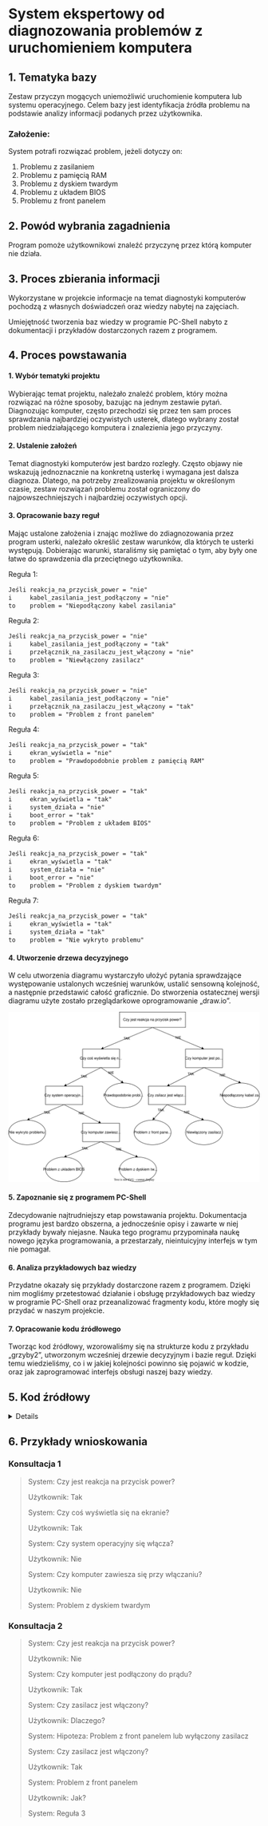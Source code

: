 # System ekspertowy od diagnozowania problemów z uruchomieniem komputera

## 1. Tematyka bazy

Zestaw przyczyn mogących uniemożliwić uruchomienie komputera lub systemu operacyjnego.
Celem bazy jest identyfikacja źródła problemu na podstawie analizy informacji podanych przez użytkownika.

### Założenie:

System potrafi rozwiązać problem, jeżeli dotyczy on:
1) Problemu z zasilaniem
2) Problemu z pamięcią RAM
3) Problemu z dyskiem twardym
4) Problemu z układem BIOS
5) Problemu z front panelem

## 2. Powód wybrania zagadnienia

Program pomoże użytkownikowi znaleźć przyczynę przez którą komputer nie działa.

## 3. Proces zbierania informacji

Wykorzystane w projekcie informacje na temat diagnostyki komputerów pochodzą z własnych doświadczeń oraz wiedzy nabytej na zajęciach.

Umiejętność tworzenia baz wiedzy w programie PC-Shell nabyto z dokumentacji i przykładów dostarczonych razem z programem.

## 4. Proces powstawania

#### 1. Wybór tematyki projektu  
Wybierając temat projektu, należało znaleźć problem, który można rozwiązać na różne sposoby, bazując na jednym zestawie pytań. Diagnozując komputer, często przechodzi się przez ten sam proces sprawdzania najbardziej oczywistych usterek, dlatego wybrany został problem niedziałającego komputera i znalezienia jego przyczyny.
#### 2. Ustalenie założeń  
Temat diagnostyki komputerów jest bardzo rozległy. Często objawy nie wskazują jednoznacznie na konkretną usterkę i wymagana jest dalsza diagnoza. Dlatego, na potrzeby zrealizowania projektu w określonym czasie, zestaw rozwiązań problemu został ograniczony do najpowszechniejszych i najbardziej oczywistych opcji.
#### 3. Opracowanie bazy reguł  
Mając ustalone założenia i znając możliwe do zdiagnozowania przez program usterki, należało określić zestaw warunków, dla których te usterki występują. Dobierając warunki, staraliśmy się pamiętać o tym, aby były one łatwe do sprawdzenia dla przeciętnego użytkownika.

Reguła 1:
```
Jeśli reakcja_na_przycisk_power = "nie"
i     kabel_zasilania_jest_podłączony = "nie"
to    problem = "Niepodłączony kabel zasilania"
```

Reguła 2:
```
Jeśli reakcja_na_przycisk_power = "nie"
i     kabel_zasilania_jest_podłączony = "tak"
i     przełącznik_na_zasilaczu_jest_włączony = "nie"
to    problem = "Niewłączony zasilacz"
```

Reguła 3:
```
Jeśli reakcja_na_przycisk_power = "nie"
i     kabel_zasilania_jest_podłączony = "nie"
i     przełącznik_na_zasilaczu_jest_włączony = "tak"
to    problem = "Problem z front panelem"
```

Reguła 4:
```
Jeśli reakcja_na_przycisk_power = "tak"
i     ekran_wyświetla = "nie"
to    problem = "Prawdopodobnie problem z pamięcią RAM"
```

Reguła 5:
```
Jeśli reakcja_na_przycisk_power = "tak"
i     ekran_wyświetla = "tak"
i     system_działa = "nie"
i     boot_error = "tak"
to    problem = "Problem z układem BIOS"
```

Reguła 6:
```
Jeśli reakcja_na_przycisk_power = "tak"
i     ekran_wyświetla = "tak"
i     system_działa = "nie"
i     boot_error = "nie"
to    problem = "Problem z dyskiem twardym"
```

Reguła 7:
```
Jeśli reakcja_na_przycisk_power = "tak"
i     ekran_wyświetla = "tak"
i     system_działa = "tak"
to    problem = "Nie wykryto problemu"
```
#### 4. Utworzenie drzewa decyzyjnego  
W celu utworzenia diagramu wystarczyło ułożyć pytania sprawdzające występowanie ustalonych wcześniej warunków, ustalić sensowną kolejność, a następnie przedstawić całość graficznie. Do stworzenia ostatecznej wersji diagramu użyte zostało przeglądarkowe oprogramowanie „draw.io”.

![diagram](https://github.com/Mastowicz/Podejmowanie_Decyzji/blob/main/diagram.svg)

#### 5. Zapoznanie się z programem PC-Shell  
Zdecydowanie najtrudniejszy etap powstawania projektu. Dokumentacja programu jest bardzo obszerna, a jednocześnie opisy i zawarte w niej przykłady bywały niejasne. Nauka tego programu przypominała naukę nowego języka programowania, a przestarzały, nieintuicyjny interfejs w tym nie pomagał.
#### 6. Analiza przykładowych baz wiedzy  
Przydatne okazały się przykłady dostarczone razem z programem. Dzięki nim mogliśmy przetestować działanie i obsługę przykładowych baz wiedzy w programie PC-Shell oraz przeanalizować fragmenty kodu, które mogły się przydać w naszym projekcie.
#### 7. Opracowanie kodu źródłowego  
Tworząc kod źródłowy, wzorowaliśmy się na strukturze kodu z przykładu „grzyby2”, utworzonym wcześniej drzewie decyzyjnym i bazie reguł. Dzięki temu wiedzieliśmy, co i w jakiej kolejności powinno się pojawić w kodzie, oraz jak zaprogramować interfejs obsługi naszej bazy wiedzy.

## 5. Kod źródłowy
<details>
    
```
knowledge base diagnozapc                            

    facets
    
        single yes;
    
        problem:
            val oneof { "Niepodłączony kabel zasilania",
                        "Niewłączony zasilacz",
                        "Prawdopodobnie problem z pamięcią RAM",
                        "Problem z dyskiem twardym",
                        "Problem z układem BIOS",
                        "Problem z front panelem",
                        "Nie wykryto problemu"};
    
        reakcja_na_przycisk_power:
            query "[BCzy jest reakcja na przycisk power?:"
            val oneof { "tak","nie"};
            
        ekran_wyswietla:
            query "[BCzy coś wyświetla się na ekranie?:"
            val oneof { "tak","nie"};
            
        system_dziala:
            query "[BCzy system operacyjny się włącza?:"
            val oneof { "tak","nie"};
            
        boot_error:
            query "[BCzy komputer zawiesza się przy włączaniu?:"
            val oneof { "tak","nie"};
            
        kabel_zasilania_jest_podłączony:
            query "[BCzy komputer jest podłączony do prądu?:"
            val oneof { "tak","nie"};
    
        przełącznik_na_zasilaczu_jest_włączony:
            query "[BCzy zsilacz jest włączony?:"
            val oneof { "tak","nie"};
    
    end;
    
    rules
    
        01:problem = "Niepodłączony kabel zasilania" if
            reakcja_na_przycisk_power = "nie",
            kabel_zasilania_jest_podłączony = "nie";
    
        02:problem = "Niewłączony zasilacz" if
            reakcja_na_przycisk_power = "nie",
            kabel_zasilania_jest_podłączony = "tak",
            przełącznik_na_zasilaczu_jest_włączony = "nie";
            
        03:problem = "Problem z front panelem" if
            reakcja_na_przycisk_power = "nie",
            kabel_zasilania_jest_podłączony = "tak",
            przełącznik_na_zasilaczu_jest_włączony = "tak";
    
        04:problem = "Prawdopodobnie problem z pamięcią RAM" if
            reakcja_na_przycisk_power = "tak",
            ekran_wyswietla = "nie";
    
        05:problem = "Problem z układem BIOS" if
            reakcja_na_przycisk_power = "tak",
            ekran_wyswietla = "tak",
            system_dziala = "nie",
            boot_error = "tak";
            
        06:problem = "Problem z dyskiem twardym" if
            reakcja_na_przycisk_power = "tak",
            ekran_wyswietla = "tak",
            system_dziala = "nie",
            boot_error = "nie";
    
        07:problem = "Nie wykryto problemu" if
            reakcja_na_przycisk_power = "tak",
            ekran_wyswietla = "tak",
            system_dziala = "tak";
    
    end;
    
    control
    
        setSysText( problem, "[2Co jest nie tak z komputerem?" );
    
        run;
    
        setAppWinTitle("Diagnostyka");
        createAppWindow;
        vignette( "Diagnostyka komputera","Autorzy:\nPatryk Wilk\nKrystian Zając","Projekt na przedmiot: sztuczna inteligencja");
    
        int Odp;
        Odp:=1;
    
        menu "Menu"
        1. "Diagnostyka problemu"
        2. "Wyjście"
        case 1:
            while(Odp == 1)
                begin
                    goal( "problem = X" );
                    confirmBox( 0, 0, "Kontynuacja","Wybierz \"OK\" aby kontynuować diagnostykę\nlub wybierz \"Anuluj\" aby zakończyć", Odp );
                    delNewFacts;
                end;
        case 2:
            exit;
    
        end;
    end;
end;
```

</details>

## 6. Przykłady wnioskowania

### Konsultacja 1
> System: Czy jest reakcja na przycisk power?
> 
> Użytkownik: Tak
> 
> System: Czy coś wyświetla się na ekranie?
> 
> Użytkownik: Tak
> 
> System: Czy system operacyjny się włącza?
> 
> Użytkownik: Nie
> 
> System: Czy komputer zawiesza się przy włączaniu?
> 
> Użytkownik: Nie
> 
> System: Problem z dyskiem twardym

### Konsultacja 2
> System: Czy jest reakcja na przycisk power?
> 
> Użytkownik: Nie
> 
> System: Czy komputer jest podłączony do prądu?
> 
> Użytkownik: Tak
> 
> System: Czy zasilacz jest włączony?
> 
> Użytkownik: Dlaczego?
> 
> System: Hipoteza: Problem z front panelem lub wyłączony zasilacz
> 
> System: Czy zasilacz jest włączony?
> 
> Użytkownik: Tak
> 
> System: Problem z front panelem
> 
> Użytkownik: Jak?
> 
> System: Reguła 3
